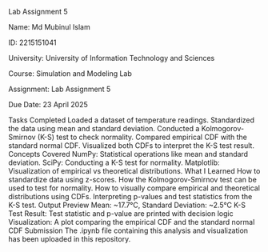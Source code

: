 Lab Assignment 5

Name: Md Mubinul Islam

ID: 2215151041

University: University of Information Technology and Sciences

Course: Simulation and Modeling Lab

Assignment: Lab Assignment 5

Due Date: 23 April 2025

Tasks Completed
Loaded a dataset of temperature readings.
Standardized the data using mean and standard deviation.
Conducted a Kolmogorov-Smirnov (K-S) test to check normality.
Compared empirical CDF with the standard normal CDF.
Visualized both CDFs to interpret the K-S test result.
Concepts Covered
NumPy: Statistical operations like mean and standard deviation.
SciPy: Conducting a K-S test for normality.
Matplotlib: Visualization of empirical vs theoretical distributions.
What I Learned
How to standardize data using z-scores.
How the Kolmogorov-Smirnov test can be used to test for normality.
How to visually compare empirical and theoretical distributions using CDFs.
Interpreting p-values and test statistics from the K-S test.
Output Preview
Mean: ~17.7°C, Standard Deviation: ~2.5°C
K-S Test Result: Test statistic and p-value are printed with decision logic
Visualization: A plot comparing the empirical CDF and the standard normal CDF
Submission
The .ipynb file containing this analysis and visualization has been uploaded in this repository.
